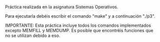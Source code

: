 Práctica realizada en la asignatura Sistemas Operativos.

Para ejecutarla debéis escribir el comando "make" y a continuación "./p3".

IMPORTANTE: Esta práctica incluye todos los comandos implementados excepto MEMFILL y MEMDUMP. Es posible que encontréis funciones que no se utilizan debido a eso.
